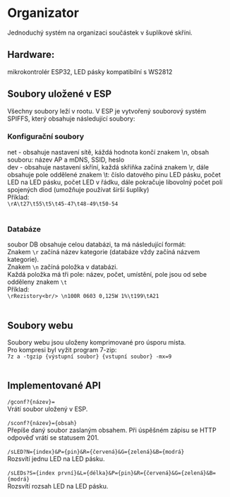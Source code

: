 # Organizator
Jednoduchý systém na organizaci součástek v šuplíkové skříni.
<br/>
## Hardware:<br/>
mikrokontrolér ESP32, LED pásky kompatibilní s WS2812
## Soubory uložené v ESP<br/>
Všechny soubory leží v rootu. V ESP je vytvořený souborový systém SPIFFS, který obsahuje následující soubory:
<br />
### Konfigurační soubory<br/>
net - obsahuje nastavení sítě, káždá hodnota končí znakem \n, obsah souboru: název AP a mDNS, SSID, heslo<br />
dev - obsahuje nastavení skříní, každá skříňka začíná znakem \r, dále obsahuje pole oddělené znakem \t: číslo datového pinu LED pásku, počet LED na LED pásku, počet LED v řádku, dále pokračuje libovolný počet polí spojených diod (umožňuje používat širší šuplíky)<br />
Příklad:<br/>
`\rA\t27\t55\t5\t45-47\t48-49\t50-54`<br/>
<br/>
### Databáze<br/>
soubor DB obsahuje celou databázi, ta má následující formát:<br />
Znakem `\r` začíná název kategorie (databáze vždy začíná názvem kategorie).<br />
Znakem `\n` začíná položka v databázi.<br />
Každá položka má tři pole: název, počet, umístění, pole jsou od sebe odděleny znakem `\t`<br/>
Příklad:<br/>
`\rRezistory<br/>
\n100R 0603 0,125W 1%\t199\tA21`<br/>
<br/>
## Soubory webu<br/>
Soubory webu jsou uloženy komprimované pro úsporu místa.<br/>
Pro kompresi byl vyžit program 7-zip:<br/>
`7z a -tgzip {výstupní soubor} {vstupní soubor} -mx=9`<br/>
<br/>
## Implementované API<br/>
`/gconf?{název}=`<br />
Vrátí soubor uložený v ESP.<br/>
<br/>
`/sconf?{název}={obsah}`<br/>
Přepíše daný soubor zaslaným obsahem. Při úspěšném zápisu se HTTP odpověď vrátí se statusem 201.<br/>
<br/>
`/sLED?N={index}&P={pin}&R={červená}&G={zelená}&B={modrá}`<br/>
Rozsvítí jednu LED na LED pásku.<br/>
<br/>
`/sLEDs?S={index první}&L={délka}&P={pin}&R={červená}&G={zelená}&B={modrá}`<br/>
Rozsvítí rozsah LED na LED pásku.<br />
